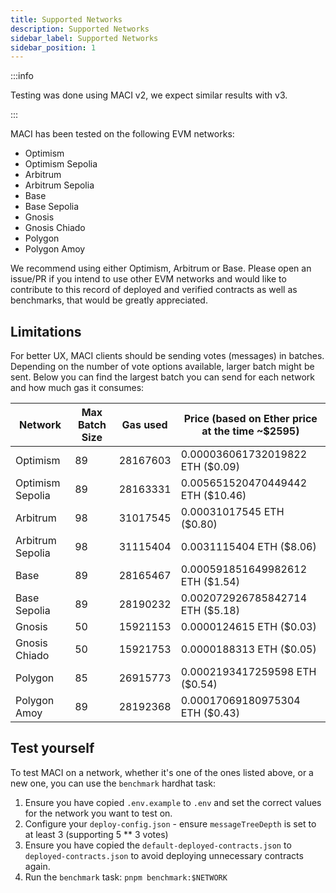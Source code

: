 ```yaml
---
title: Supported Networks
description: Supported Networks
sidebar_label: Supported Networks
sidebar_position: 1
---
```


:::info

Testing was done using MACI v2, we expect similar results with v3.

:::

MACI has been tested on the following EVM networks:

- Optimism
- Optimism Sepolia
- Arbitrum
- Arbitrum Sepolia
- Base
- Base Sepolia
- Gnosis
- Gnosis Chiado
- Polygon
- Polygon Amoy

We recommend using either Optimism, Arbitrum or Base. Please open an issue/PR if you intend to use other EVM networks and would like to contribute to this record of deployed and verified contracts as well as benchmarks, that would be greatly appreciated.

## Limitations

For better UX, MACI clients should be sending votes (messages) in batches. Depending on the number of vote options available, larger batch might be sent. Below you can find the largest batch you can send for each network and how much gas it consumes:

| Network          | Max Batch Size | Gas used | Price (based on Ether price at the time ~$2595) |
| ---------------- | -------------- | -------- | ----------------------------------------------- |
| Optimism         | 89             | 28167603 | 0.000036061732019822 ETH ($0.09)                |
| Optimism Sepolia | 89             | 28163331 | 0.005651520470449442 ETH ($10.46)               |
| Arbitrum         | 98             | 31017545 | 0.00031017545 ETH ($0.80)                       |
| Arbitrum Sepolia | 98             | 31115404 | 0.0031115404 ETH ($8.06)                        |
| Base             | 89             | 28165467 | 0.000591851649982612 ETH ($1.54)                |
| Base Sepolia     | 89             | 28190232 | 0.002072926785842714 ETH ($5.18)                |
| Gnosis           | 50             | 15921153 | 0.0000124615 ETH ($0.03)                        |
| Gnosis Chiado    | 50             | 15921753 | 0.0000188313 ETH ($0.05)                        |
| Polygon          | 85             | 26915773 | 0.0002193417259598 ETH ($0.54)                  |
| Polygon Amoy     | 89             | 28192368 | 0.00017069180975304 ETH ($0.43)                 |

## Test yourself

To test MACI on a network, whether it's one of the ones listed above, or a new one, you can use the `benchmark` hardhat task:

1. Ensure you have copied `.env.example` to `.env` and set the correct values for the network you want to test on.
2. Configure your `deploy-config.json` - ensure `messageTreeDepth` is set to at least 3 (supporting 5 \*\* 3 votes)
3. Ensure you have copied the `default-deployed-contracts.json` to `deployed-contracts.json` to avoid deploying unnecessary contracts again.
4. Run the `benchmark` task: `pnpm benchmark:$NETWORK`
